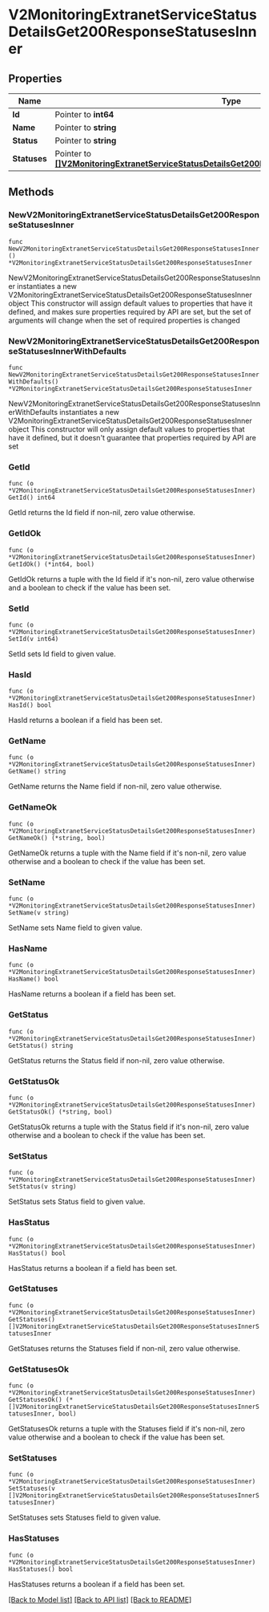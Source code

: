 # V2MonitoringExtranetServiceStatusDetailsGet200ResponseStatusesInner

## Properties

Name | Type | Description | Notes
------------ | ------------- | ------------- | -------------
**Id** | Pointer to **int64** |  | [optional] 
**Name** | Pointer to **string** |  | [optional] 
**Status** | Pointer to **string** |  | [optional] 
**Statuses** | Pointer to [**[]V2MonitoringExtranetServiceStatusDetailsGet200ResponseStatusesInnerStatusesInner**](V2MonitoringExtranetServiceStatusDetailsGet200ResponseStatusesInnerStatusesInner.md) |  | [optional] 

## Methods

### NewV2MonitoringExtranetServiceStatusDetailsGet200ResponseStatusesInner

`func NewV2MonitoringExtranetServiceStatusDetailsGet200ResponseStatusesInner() *V2MonitoringExtranetServiceStatusDetailsGet200ResponseStatusesInner`

NewV2MonitoringExtranetServiceStatusDetailsGet200ResponseStatusesInner instantiates a new V2MonitoringExtranetServiceStatusDetailsGet200ResponseStatusesInner object
This constructor will assign default values to properties that have it defined,
and makes sure properties required by API are set, but the set of arguments
will change when the set of required properties is changed

### NewV2MonitoringExtranetServiceStatusDetailsGet200ResponseStatusesInnerWithDefaults

`func NewV2MonitoringExtranetServiceStatusDetailsGet200ResponseStatusesInnerWithDefaults() *V2MonitoringExtranetServiceStatusDetailsGet200ResponseStatusesInner`

NewV2MonitoringExtranetServiceStatusDetailsGet200ResponseStatusesInnerWithDefaults instantiates a new V2MonitoringExtranetServiceStatusDetailsGet200ResponseStatusesInner object
This constructor will only assign default values to properties that have it defined,
but it doesn't guarantee that properties required by API are set

### GetId

`func (o *V2MonitoringExtranetServiceStatusDetailsGet200ResponseStatusesInner) GetId() int64`

GetId returns the Id field if non-nil, zero value otherwise.

### GetIdOk

`func (o *V2MonitoringExtranetServiceStatusDetailsGet200ResponseStatusesInner) GetIdOk() (*int64, bool)`

GetIdOk returns a tuple with the Id field if it's non-nil, zero value otherwise
and a boolean to check if the value has been set.

### SetId

`func (o *V2MonitoringExtranetServiceStatusDetailsGet200ResponseStatusesInner) SetId(v int64)`

SetId sets Id field to given value.

### HasId

`func (o *V2MonitoringExtranetServiceStatusDetailsGet200ResponseStatusesInner) HasId() bool`

HasId returns a boolean if a field has been set.

### GetName

`func (o *V2MonitoringExtranetServiceStatusDetailsGet200ResponseStatusesInner) GetName() string`

GetName returns the Name field if non-nil, zero value otherwise.

### GetNameOk

`func (o *V2MonitoringExtranetServiceStatusDetailsGet200ResponseStatusesInner) GetNameOk() (*string, bool)`

GetNameOk returns a tuple with the Name field if it's non-nil, zero value otherwise
and a boolean to check if the value has been set.

### SetName

`func (o *V2MonitoringExtranetServiceStatusDetailsGet200ResponseStatusesInner) SetName(v string)`

SetName sets Name field to given value.

### HasName

`func (o *V2MonitoringExtranetServiceStatusDetailsGet200ResponseStatusesInner) HasName() bool`

HasName returns a boolean if a field has been set.

### GetStatus

`func (o *V2MonitoringExtranetServiceStatusDetailsGet200ResponseStatusesInner) GetStatus() string`

GetStatus returns the Status field if non-nil, zero value otherwise.

### GetStatusOk

`func (o *V2MonitoringExtranetServiceStatusDetailsGet200ResponseStatusesInner) GetStatusOk() (*string, bool)`

GetStatusOk returns a tuple with the Status field if it's non-nil, zero value otherwise
and a boolean to check if the value has been set.

### SetStatus

`func (o *V2MonitoringExtranetServiceStatusDetailsGet200ResponseStatusesInner) SetStatus(v string)`

SetStatus sets Status field to given value.

### HasStatus

`func (o *V2MonitoringExtranetServiceStatusDetailsGet200ResponseStatusesInner) HasStatus() bool`

HasStatus returns a boolean if a field has been set.

### GetStatuses

`func (o *V2MonitoringExtranetServiceStatusDetailsGet200ResponseStatusesInner) GetStatuses() []V2MonitoringExtranetServiceStatusDetailsGet200ResponseStatusesInnerStatusesInner`

GetStatuses returns the Statuses field if non-nil, zero value otherwise.

### GetStatusesOk

`func (o *V2MonitoringExtranetServiceStatusDetailsGet200ResponseStatusesInner) GetStatusesOk() (*[]V2MonitoringExtranetServiceStatusDetailsGet200ResponseStatusesInnerStatusesInner, bool)`

GetStatusesOk returns a tuple with the Statuses field if it's non-nil, zero value otherwise
and a boolean to check if the value has been set.

### SetStatuses

`func (o *V2MonitoringExtranetServiceStatusDetailsGet200ResponseStatusesInner) SetStatuses(v []V2MonitoringExtranetServiceStatusDetailsGet200ResponseStatusesInnerStatusesInner)`

SetStatuses sets Statuses field to given value.

### HasStatuses

`func (o *V2MonitoringExtranetServiceStatusDetailsGet200ResponseStatusesInner) HasStatuses() bool`

HasStatuses returns a boolean if a field has been set.


[[Back to Model list]](../README.md#documentation-for-models) [[Back to API list]](../README.md#documentation-for-api-endpoints) [[Back to README]](../README.md)


